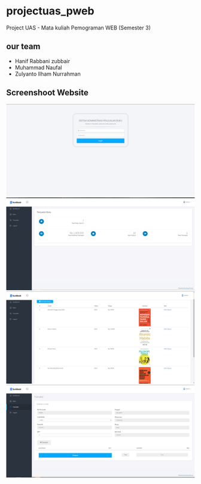 # projectuas_pweb
Project UAS - Mata kuliah Pemograman WEB (Semester 3)
## our team
- Hanif Rabbani zubbair
- Muhammad Naufal
- Zulyanto Ilham Nurrahman

## Screenshoot Website
![](/assets/screen/Capture.PNG)
![](/assets/screen/Capture2.PNG)
![](/assets/screen/Capture3.PNG)
![](/assets/screen/Capture4.PNG)

